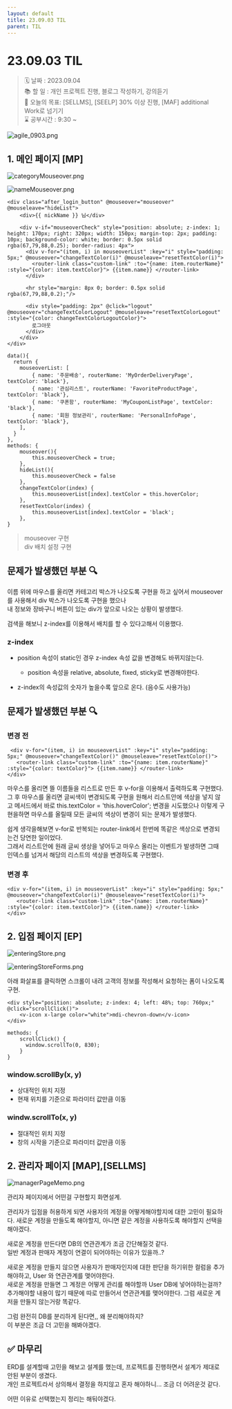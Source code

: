 ```yaml
---
layout: default
title: 23.09.03 TIL
parent: TIL
---
```


# 23.09.03 TIL


>🗓 날짜 : 2023.09.04  
>📚 할 일 : 개인 프로젝트 진행, 블로그 작성하기, 강의듣기  
>📝 오늘의 목표:   [SELLMS], [SEELP] 30% 이상 진행, [MAF] additional Work로 넘기기  
>⌛ 공부시간 : 9:30 ~
    
  
![agile_0903.png](/assets/images/TIL/project/0903/agile_0903.png)    
    

## 1. 메인 페이지 [MP] 
  
    
![categoryMouseover.png](/assets/images/TIL/project/0903/categoryMouseover.png)    
    
![nameMouseover.png](/assets/images/TIL/project/0903/nameMouseover.png)    
    
```vue
<div class="after_login_button" @mouseover="mouseover" @mouseleave="hideList">
    <div>{{ nickName }} 님</div>
    
    <div v-if="mouseoverCheck" style="position: absolute; z-index: 1; height: 170px; right: 320px; width: 150px; margin-top: 2px; padding: 10px; background-color: white; border: 0.5px solid rgba(67,79,88,0.25); border-radius: 4px">
      <div v-for="(item, i) in mouseoverList" :key="i" style="padding: 5px;" @mouseover="changeTextColor(i)" @mouseleave="resetTextColor(i)">
        <router-link class="custom-link" :to="{name: item.routerName}" :style="{color: item.textColor}"> {{item.name}} </router-link>
      </div>
      
      <hr style="margin: 8px 0; border: 0.5px solid rgba(67,79,88,0.2);"/>
      
      <div style="padding: 2px" @click="logout" @mouseover="changeTextColorLogout" @mouseleave="resetTextColorLogout" :style="{color: changeTextColorLogoutColor}">
        로그아웃
      </div>
    </div>
</div>
```
    
    
```vue
data(){
  return {
    mouseoverList: [
        { name: '주문배송', routerName: 'MyOrderDeliveryPage', textColor: 'black'},
        { name: '관심리스트', routerName: 'FavoriteProductPage', textColor: 'black'},
        { name: '쿠폰함', routerName: 'MyCouponListPage', textColor: 'black'},
        { name: '회원 정보관리', routerName: 'PersonalInfoPage', textColor: 'black'},
    ],
  }
},
methods: {
    mouseover(){
        this.mouseoverCheck = true;
    },
    hideList(){
        this.mouseoverCheck = false
    },
    changeTextColor(index) {
        this.mouseoverList[index].textColor = this.hoverColor;
    },
    resetTextColor(index) {
        this.mouseoverList[index].textColor = 'black';
    },
}
```
      
> mouseover 구현    
> div 배치 설정 구현  
    
    
## 문제가 발생했던 부분 🔍  
    
이름 위에 마우스를 올리면 카테고리 박스가 나오도록 구현을 하고 싶어서 mouseover를 사용해서 div 박스가 나오도록 구현을 했으나  
내 정보와 장바구니 버튼이 있는 div가 앞으로 나오는 상황이 발생했다.  
    
검색을 해보니 z-index를 이용해서 배치를 할 수 있다고해서 이용했다.  
    
### z-index   
    
* position 속성이 static인 경우 z-index 속성 값을 변경해도 바뀌지않는다. 
  * position 속성을 relative, absolute, fixed, sticky로 변경해야한다. 
  
* z-index의 속성값의 숫자가 높을수록 앞으로 온다. (음수도 사용가능)
    
    
## 문제가 발생했던 부분 🔍
  
    
### 변경 전 
```vue
 <div v-for="(item, i) in mouseoverList" :key="i" style="padding: 5px;" @mouseover="changeTextColor()" @mouseleave="resetTextColor()">
   <router-link class="custom-link" :to="{name: item.routerName}" :style="{color: textColor}"> {{item.name}} </router-link>
</div>
```
마우스를 올리면 뜰 이름들을 리스트로 만든 후 v-for을 이용해서 출력하도록 구현했다.  
그 후 마우스를 올리면 글씨색이 변경되도록 구현을 원해서 리스트안에 색상을 넣지 않고 메서드에서 바로 this.textColor = 'this.hoverColor'; 변경을 시도했으나 이렇게 구현을하면 
마우스를 올릴때 모든 글씨의 색상이 변경이 되는 문제가 발생했다.  
  
쉽게 생각을해보면 v-for로 반복되는 router-link에서 한번에 똑같은 색상으로 변경되는건 당연한 일이었다.  
그래서 리스트안에 원래 글씨 생상을 넣어두고 마우스 올리는 이벤트가 발생하면 그때 인덱스를 넘겨서 해당의 리스트의 색상을 변경하도록 구현했다.  
  
### 변경 후
```vue
<div v-for="(item, i) in mouseoverList" :key="i" style="padding: 5px;" @mouseover="changeTextColor(i)" @mouseleave="resetTextColor(i)">
   <router-link class="custom-link" :to="{name: item.routerName}" :style="{color: item.textColor}"> {{item.name}} </router-link>
</div>
```

## 2. 입점 페이지 [EP]
  
![enteringStore.png](/assets/images/TIL/project/0903/enteringStore.png)
     
![enteringStoreForms.png](/assets/images/TIL/project/0903/enteringStoreForms.png)    
    

아래 화살표를 클릭하면 스크롤이 내려 고객의 정보를 작성해서 요청하는 폼이 나오도록 구현.  
    
```vue 
<div style="position: absolute; z-index: 4; left: 48%; top: 760px;" @click="scrollClick()">
    <v-icon x-large color="white">mdi-chevron-down</v-icon>
</div>
```

```vue
methods: {
    scrollClick() {
      window.scrollTo(0, 830);
    }
}
```
    
    
### window.scrollBy(x, y)
    
* 상대적인 위치 지정 
* 현재 위치를 기준으로 파라미터 값만큼 이동
  
### windw.scrollTo(x, y)  
    
* 절대적인 위치 지정
* 창의 시작을 기준으로 파라미터 값만큼 이동


## 2. 관리자 페이지 [MAP],[SELLMS]
    
![managerPageMemo.png](/assets/images/TIL/project/0903/managerPageMemo.png)
   
관리자 페이지에서 어떤걸 구현할지 화면설계.  
  
관리자가 입점을 허용하게 되면 사용자의 계정을 어떻게해야할지에 대한 고민이 필요하다. 
새로운 계정을 만들도록 해야할지, 아니면 같은 계정을 사용하도록 해야할지 선택을 해야겠다.  
    
새로운 계정을 만든다면 DB의 연관관계가 조금 간단해질것 같다.  
일반 계정과 판매자 계정이 연결이 되어야하는 이유가 있을까..?
  
새로운 계정을 만들지 않으면 사용자가 판매자인지에 대한 판단을 하기위한 컬럼을 추가해야하고, User 와 연관관계를 맺어야한다.  
새로운 계정을 만들면 그 계정은 어떻게 관리를 해야할까 User DB에 넣어야하는걸까? 추가해야할 내용이 많기 때문에 따로 만들어서 연관관계를 맺어야한다.
그럼 새로운 계저을 만들지 않는거랑 똑같다.  
   
  
그럼 완전히 DB를 분리하게 된다면,, 
왜 분리해야하지?  
이 부분은 조금 더 고민을 해봐야겠다.  
   

## ✅ 마무리  
ERD를 설계할때 고민을 해보고 설계를 했는데, 프로젝트를 진행하면서 설계가 제대로 안된 부분이 생겼다.  
개인 프로젝트라서 상의해서 결정을 하지않고 혼자 해야하니... 조금 더 어려운것 같다.  
  
어떤 이유로 선택했는지 정리는 해둬야겠다.  
  

